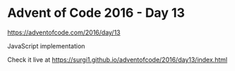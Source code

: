 # Advent of Code 2016 - Day 13

https://adventofcode.com/2016/day/13

JavaScript implementation

Check it live at https://surgi1.github.io/adventofcode/2016/day13/index.html